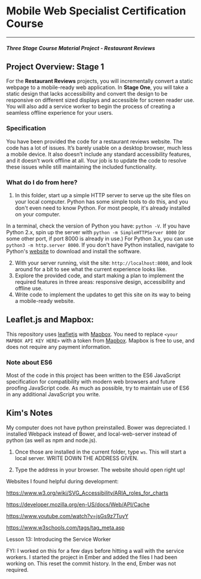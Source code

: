 # Mobile Web Specialist Certification Course
---
#### _Three Stage Course Material Project - Restaurant Reviews_

## Project Overview: Stage 1

For the **Restaurant Reviews** projects, you will incrementally convert a static webpage to a mobile-ready web application. In **Stage One**, you will take a static design that lacks accessibility and convert the design to be responsive on different sized displays and accessible for screen reader use. You will also add a service worker to begin the process of creating a seamless offline experience for your users.

### Specification

You have been provided the code for a restaurant reviews website. The code has a lot of issues. It’s barely usable on a desktop browser, much less a mobile device. It also doesn’t include any standard accessibility features, and it doesn’t work offline at all. Your job is to update the code to resolve these issues while still maintaining the included functionality.

### What do I do from here?

1. In this folder, start up a simple HTTP server to serve up the site files on your local computer. Python has some simple tools to do this, and you don't even need to know Python. For most people, it's already installed on your computer.

In a terminal, check the version of Python you have: `python -V`. If you have Python 2.x, spin up the server with `python -m SimpleHTTPServer 8000` (or some other port, if port 8000 is already in use.) For Python 3.x, you can use `python3 -m http.server 8000`. If you don't have Python installed, navigate to Python's [website](https://www.python.org/) to download and install the software.

2. With your server running, visit the site: `http://localhost:8000`, and look around for a bit to see what the current experience looks like.
3. Explore the provided code, and start making a plan to implement the required features in three areas: responsive design, accessibility and offline use.
4. Write code to implement the updates to get this site on its way to being a mobile-ready website.

## Leaflet.js and Mapbox:

This repository uses [leafletjs](https://leafletjs.com/) with [Mapbox](https://www.mapbox.com/). You need to replace `<your MAPBOX API KEY HERE>` with a token from [Mapbox](https://www.mapbox.com/). Mapbox is free to use, and does not require any payment information.

### Note about ES6

Most of the code in this project has been written to the ES6 JavaScript specification for compatibility with modern web browsers and future proofing JavaScript code. As much as possible, try to maintain use of ES6 in any additional JavaScript you write.


##  Kim's Notes

My computer does not have python preinstalled.  Bower was depreciated.  I installed Webpack instead of Bower, and local-web-server instead of python (as well as npm and node.js).

1. Once those are installed in the current folder, type `ws`. This will start a local server.  WRITE DOWN THE ADDRESS GIVEN.  

2. Type the address in your browser. The website should open right up!

Websites I found helpful during development:

https://www.w3.org/wiki/SVG_Accessibility/ARIA_roles_for_charts

https://developer.mozilla.org/en-US/docs/Web/API/Cache

https://www.youtube.com/watch?v=jsGs9z7TuyY

https://www.w3schools.com/tags/tag_meta.asp

Lesson 13: Introducing the Service Worker

FYI: I worked on this for a few days before hitting a wall with the service workers.  I started the project in Ember and added the files I had been working on. This reset the commit history.  In the end, Ember was not required.
